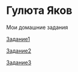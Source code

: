 
# Гулюта Яков
Мои домашние задания


[Задание1](https://yakovrabota.github.io/Lesson1/ "TXT File")


[Задание2](https://yakovrabota.github.io/Lesson2/Site/ "PapkaFiles")



[Задание3](https://yakovrabota.github.io/Lesson3/ "PapkaFiles")
